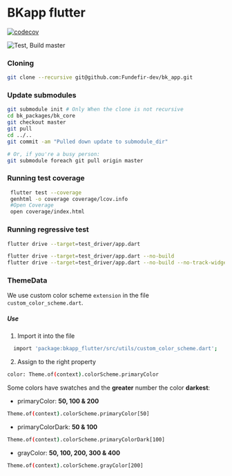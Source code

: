 # BKapp flutter

[![codecov](https://codecov.io/gh/Fundefir-dev/bk_app/branch/master/graph/badge.svg?token=36HA1X385U)](https://codecov.io/gh/Fundefir-dev/bk_app)

![Test, Build master](https://github.com/Fundefir-dev/bk_app/workflows/Test,%20Build%20master/badge.svg)

### Cloning

```sh
git clone --recursive git@github.com:Fundefir-dev/bk_app.git
```

### Update submodules

```sh
git submodule init # Only When the clone is not recursive
cd bk_packages/bk_core
git checkout master
git pull
cd ../..
git commit -am "Pulled down update to submodule_dir"

# Or, if you're a busy person:
git submodule foreach git pull origin master
```

### Running test coverage

```sh
 flutter test --coverage
 genhtml -o coverage coverage/lcov.info
 #Open Coverage
 open coverage/index.html
```

### Running regressive test

```sh
flutter drive --target=test_driver/app.dart

flutter drive --target=test_driver/app.dart --no-build
flutter drive --target=test_driver/app.dart --no-build --no-track-widget-creation
```

### ThemeData

We use custom color scheme `extension` in the file `custom_color_scheme.dart`.

##### Use

1. Import it into the file

```sh
  import 'package:bkapp_flutter/src/utils/custom_color_scheme.dart';
```

2. Assign to the right property

```sh
color: Theme.of(context).colorScheme.primaryColor
```

Some colors have swatches and the **greater** number the color **darkest**:

- primaryColor: **50, 100 & 200**

```sh
Theme.of(context).colorScheme.primaryColor[50]
```

- primaryColorDark: **50 & 100**

```sh
Theme.of(context).colorScheme.primaryColorDark[100]
```

- grayColor: **50, 100, 200, 300 & 400**

```sh
Theme.of(context).colorScheme.grayColor[200]
```
